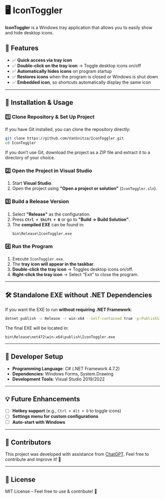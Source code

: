 # 🖥️ IconToggler

**IconToggler** is a Windows tray application that allows you to easily show and hide desktop icons.

## 📌 Features
- ✅ **Quick access via tray icon**
- ✅ **Double-click on the tray icon** → Toggle desktop icons on/off
- ✅ **Automatically hides icons** on program startup
- ✅ **Restores icons** when the program is closed or Windows is shut down
- ✅ **Embedded icon**, so shortcuts automatically display the same icon

---

## 🚀 Installation & Usage

### **1️⃣ Clone Repository & Set Up Project**
If you have Git installed, you can clone the repository directly:

```sh
git clone https://github.com/VanSnitza/IconToggler.git
cd IconToggler
```

If you don’t use Git, download the project as a ZIP file and extract it to a directory of your choice.

### **2️⃣ Open the Project in Visual Studio**
1. Start **Visual Studio**.
2. Open the project using **"Open a project or solution"** (`IconToggler.sln`).

### **3️⃣ Build a Release Version**
1. Select **"Release"** as the configuration.
2. Press **`Ctrl + Shift + B`** or go to **"Build → Build Solution"**.
3. The **compiled EXE** can be found in:
   ```
   bin\Release\IconToggler.exe
   ```

### **4️⃣ Run the Program**
1. Execute `IconToggler.exe`.
2. The **tray icon will appear in the taskbar**.
3. **Double-click the tray icon** → Toggles desktop icons on/off.
4. **Right-click the tray icon** → Select “Exit” to close the program.

---

## 🛠 Standalone EXE without .NET Dependencies
If you want the EXE to run **without requiring .NET Framework**:

```sh
dotnet publish -c Release -r win-x64 --self-contained true -p:PublishSingleFile=true
```

The final EXE will be located in:
```
bin\Release\net472\win-x64\publish\IconToggler.exe
```

---

## 🔧 Developer Setup
- **Programming Language**: C# (.NET Framework 4.7.2)
- **Dependencies**: Windows Forms, System.Drawing
- **Development Tools**: Visual Studio 2019/2022

---

## 💡 Future Enhancements
- [ ] **Hotkey support** (e.g., `Ctrl + Alt + D` to toggle icons)
- [ ] **Settings menu for custom configurations**
- [ ] **Auto-start with Windows**

---

## 🤝 Contributors
This project was developed with assistance from [ChatGPT](https://openai.com/chatgpt). Feel free to contribute and improve it! 🚀

---

## 📜 License
MIT License – Feel free to use & contribute! 🎉
